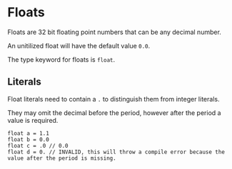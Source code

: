# Floats

Floats are 32 bit floating point numbers that can be any decimal number.

An unitilized float will have the default value `0.0`.

The type keyword for floats is `float`.

## Literals

Float literals need to contain a `.` to distinguish them from integer literals.

They may omit the decimal before the period, however after the period a value is required.

```squirrel
float a = 1.1
float b = 0.0
float c = .0 // 0.0
float d = 0. // INVALID, this will throw a compile error because the value after the period is missing.
```
